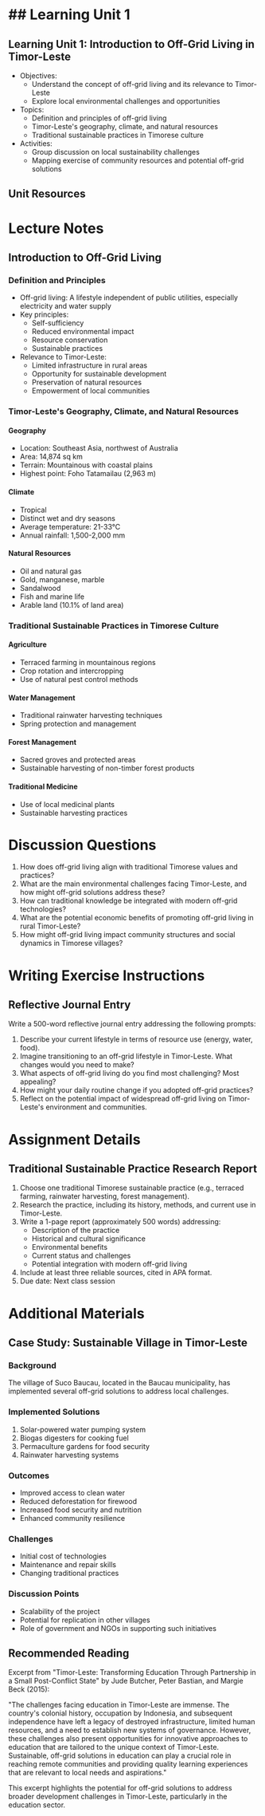 # ## Learning Unit 1

## Learning Unit 1: Introduction to Off-Grid Living in Timor-Leste
- Objectives:
  * Understand the concept of off-grid living and its relevance to Timor-Leste
  * Explore local environmental challenges and opportunities
- Topics:
  * Definition and principles of off-grid living
  * Timor-Leste's geography, climate, and natural resources
  * Traditional sustainable practices in Timorese culture
- Activities:
  * Group discussion on local sustainability challenges
  * Mapping exercise of community resources and potential off-grid solutions

## Unit Resources

# Lecture Notes

## Introduction to Off-Grid Living

### Definition and Principles
- Off-grid living: A lifestyle independent of public utilities, especially electricity and water supply
- Key principles:
  * Self-sufficiency
  * Reduced environmental impact
  * Resource conservation
  * Sustainable practices
- Relevance to Timor-Leste:
  * Limited infrastructure in rural areas
  * Opportunity for sustainable development
  * Preservation of natural resources
  * Empowerment of local communities

### Timor-Leste's Geography, Climate, and Natural Resources

#### Geography
- Location: Southeast Asia, northwest of Australia
- Area: 14,874 sq km
- Terrain: Mountainous with coastal plains
- Highest point: Foho Tatamailau (2,963 m)

#### Climate
- Tropical
- Distinct wet and dry seasons
- Average temperature: 21-33°C
- Annual rainfall: 1,500-2,000 mm

#### Natural Resources
- Oil and natural gas
- Gold, manganese, marble
- Sandalwood
- Fish and marine life
- Arable land (10.1% of land area)

### Traditional Sustainable Practices in Timorese Culture

#### Agriculture
- Terraced farming in mountainous regions
- Crop rotation and intercropping
- Use of natural pest control methods

#### Water Management
- Traditional rainwater harvesting techniques
- Spring protection and management

#### Forest Management
- Sacred groves and protected areas
- Sustainable harvesting of non-timber forest products

#### Traditional Medicine
- Use of local medicinal plants
- Sustainable harvesting practices

# Discussion Questions

1. How does off-grid living align with traditional Timorese values and practices?
2. What are the main environmental challenges facing Timor-Leste, and how might off-grid solutions address these?
3. How can traditional knowledge be integrated with modern off-grid technologies?
4. What are the potential economic benefits of promoting off-grid living in rural Timor-Leste?
5. How might off-grid living impact community structures and social dynamics in Timorese villages?

# Writing Exercise Instructions

## Reflective Journal Entry

Write a 500-word reflective journal entry addressing the following prompts:

1. Describe your current lifestyle in terms of resource use (energy, water, food).
2. Imagine transitioning to an off-grid lifestyle in Timor-Leste. What changes would you need to make?
3. What aspects of off-grid living do you find most challenging? Most appealing?
4. How might your daily routine change if you adopted off-grid practices?
5. Reflect on the potential impact of widespread off-grid living on Timor-Leste's environment and communities.

# Assignment Details

## Traditional Sustainable Practice Research Report

1. Choose one traditional Timorese sustainable practice (e.g., terraced farming, rainwater harvesting, forest management).
2. Research the practice, including its history, methods, and current use in Timor-Leste.
3. Write a 1-page report (approximately 500 words) addressing:
   - Description of the practice
   - Historical and cultural significance
   - Environmental benefits
   - Current status and challenges
   - Potential integration with modern off-grid living
4. Include at least three reliable sources, cited in APA format.
5. Due date: Next class session

# Additional Materials

## Case Study: Sustainable Village in Timor-Leste

### Background
The village of Suco Baucau, located in the Baucau municipality, has implemented several off-grid solutions to address local challenges.

### Implemented Solutions
1. Solar-powered water pumping system
2. Biogas digesters for cooking fuel
3. Permaculture gardens for food security
4. Rainwater harvesting systems

### Outcomes
- Improved access to clean water
- Reduced deforestation for firewood
- Increased food security and nutrition
- Enhanced community resilience

### Challenges
- Initial cost of technologies
- Maintenance and repair skills
- Changing traditional practices

### Discussion Points
- Scalability of the project
- Potential for replication in other villages
- Role of government and NGOs in supporting such initiatives

## Recommended Reading

Excerpt from "Timor-Leste: Transforming Education Through Partnership in a Small Post-Conflict State" by Jude Butcher, Peter Bastian, and Margie Beck (2015):

"The challenges facing education in Timor-Leste are immense. The country's colonial history, occupation by Indonesia, and subsequent independence have left a legacy of destroyed infrastructure, limited human resources, and a need to establish new systems of governance. However, these challenges also present opportunities for innovative approaches to education that are tailored to the unique context of Timor-Leste. Sustainable, off-grid solutions in education can play a crucial role in reaching remote communities and providing quality learning experiences that are relevant to local needs and aspirations."

This excerpt highlights the potential for off-grid solutions to address broader development challenges in Timor-Leste, particularly in the education sector.
